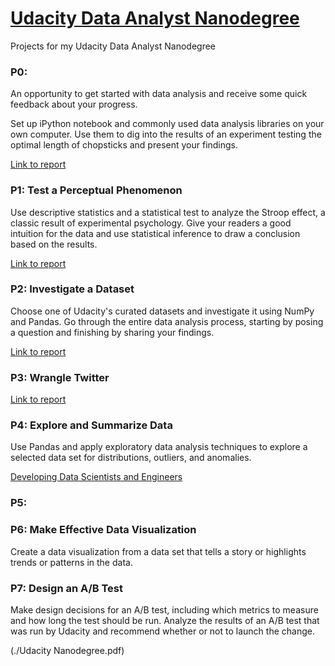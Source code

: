 # [Udacity Data Analyst Nanodegree](https://www.udacity.com/course/data-analyst-nanodegree--nd002)
Projects for my Udacity Data Analyst Nanodegree

### P0: 

An opportunity to get started with data analysis and receive some quick feedback about your progress.

Set up iPython notebook and commonly used data analysis libraries on your own computer. Use them to dig into the results of an experiment testing the optimal length of chopsticks and present your findings.

[Link to report]()

### P1: Test a Perceptual Phenomenon

Use descriptive statistics and a statistical test to analyze the Stroop effect, a classic result of experimental psychology. Give your readers a good intuition for the data and use statistical inference to draw a conclusion based on the results.

[Link to report]()


### P2: Investigate a Dataset

Choose one of Udacity's curated datasets and investigate it using NumPy and Pandas. Go through the entire data analysis process, starting by posing a question and finishing by sharing your findings.

[Link to report]()


### P3: Wrangle Twitter



[Link to report]()


### P4: Explore and Summarize Data

Use Pandas and apply exploratory data analysis techniques to explore a selected data set for distributions, outliers, and anomalies.



[Developing Data Scientists and Engineers](https://medium.freecodecamp.com/developing-data-scientists-engineers-710f4ef5a773#.eelnzef8u)

### P5: 

### P6: Make Effective Data Visualization
Create a data visualization from a data set that tells a story or highlights trends or patterns in the data. 


### P7: Design an A/B Test
Make design decisions for an A/B test, including which metrics to measure and how long the test should be run. Analyze the results of an A/B test that was run by Udacity and recommend whether or not to launch the change.


(./Udacity Nanodegree.pdf)

